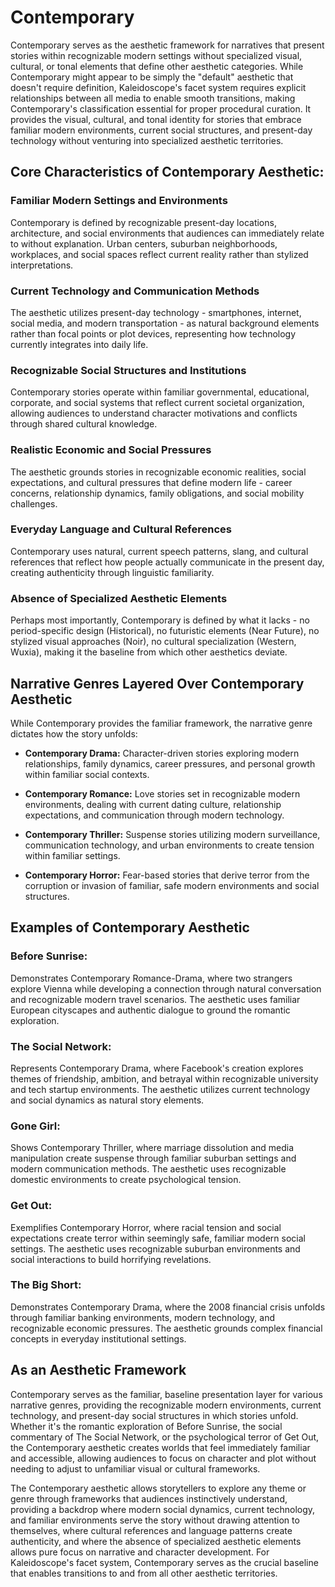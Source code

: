 # Contemporary

Contemporary serves as the aesthetic framework for narratives that present stories within recognizable modern settings without specialized visual, cultural, or tonal elements that define other aesthetic categories. While Contemporary might appear to be simply the "default" aesthetic that doesn't require definition, Kaleidoscope's facet system requires explicit relationships between all media to enable smooth transitions, making Contemporary's classification essential for proper procedural curation. It provides the visual, cultural, and tonal identity for stories that embrace familiar modern environments, current social structures, and present-day technology without venturing into specialized aesthetic territories.

## Core Characteristics of Contemporary Aesthetic:

### Familiar Modern Settings and Environments

Contemporary is defined by recognizable present-day locations, architecture, and social environments that audiences can immediately relate to without explanation. Urban centers, suburban neighborhoods, workplaces, and social spaces reflect current reality rather than stylized interpretations.

### Current Technology and Communication Methods

The aesthetic utilizes present-day technology - smartphones, internet, social media, and modern transportation - as natural background elements rather than focal points or plot devices, representing how technology currently integrates into daily life.

### Recognizable Social Structures and Institutions

Contemporary stories operate within familiar governmental, educational, corporate, and social systems that reflect current societal organization, allowing audiences to understand character motivations and conflicts through shared cultural knowledge.

### Realistic Economic and Social Pressures

The aesthetic grounds stories in recognizable economic realities, social expectations, and cultural pressures that define modern life - career concerns, relationship dynamics, family obligations, and social mobility challenges.

### Everyday Language and Cultural References

Contemporary uses natural, current speech patterns, slang, and cultural references that reflect how people actually communicate in the present day, creating authenticity through linguistic familiarity.

### Absence of Specialized Aesthetic Elements

Perhaps most importantly, Contemporary is defined by what it lacks - no period-specific design (Historical), no futuristic elements (Near Future), no stylized visual approaches (Noir), no cultural specialization (Western, Wuxia), making it the baseline from which other aesthetics deviate.

## Narrative Genres Layered Over Contemporary Aesthetic

While Contemporary provides the familiar framework, the narrative genre dictates how the story unfolds:

- **Contemporary Drama:** Character-driven stories exploring modern relationships, family dynamics, career pressures, and personal growth within familiar social contexts.

- **Contemporary Romance:** Love stories set in recognizable modern environments, dealing with current dating culture, relationship expectations, and communication through modern technology.

- **Contemporary Thriller:** Suspense stories utilizing modern surveillance, communication technology, and urban environments to create tension within familiar settings.

- **Contemporary Horror:** Fear-based stories that derive terror from the corruption or invasion of familiar, safe modern environments and social structures.

## Examples of Contemporary Aesthetic

### Before Sunrise:

Demonstrates Contemporary Romance-Drama, where two strangers explore Vienna while developing a connection through natural conversation and recognizable modern travel scenarios. The aesthetic uses familiar European cityscapes and authentic dialogue to ground the romantic exploration.

### The Social Network:

Represents Contemporary Drama, where Facebook's creation explores themes of friendship, ambition, and betrayal within recognizable university and tech startup environments. The aesthetic utilizes current technology and social dynamics as natural story elements.

### Gone Girl:

Shows Contemporary Thriller, where marriage dissolution and media manipulation create suspense through familiar suburban settings and modern communication methods. The aesthetic uses recognizable domestic environments to create psychological tension.

### Get Out:

Exemplifies Contemporary Horror, where racial tension and social expectations create terror within seemingly safe, familiar modern social settings. The aesthetic uses recognizable suburban environments and social interactions to build horrifying revelations.

### The Big Short:

Demonstrates Contemporary Drama, where the 2008 financial crisis unfolds through familiar banking environments, modern technology, and recognizable economic pressures. The aesthetic grounds complex financial concepts in everyday institutional settings.

## As an Aesthetic Framework

Contemporary serves as the familiar, baseline presentation layer for various narrative genres, providing the recognizable modern environments, current technology, and present-day social structures in which stories unfold. Whether it's the romantic exploration of Before Sunrise, the social commentary of The Social Network, or the psychological terror of Get Out, the Contemporary aesthetic creates worlds that feel immediately familiar and accessible, allowing audiences to focus on character and plot without needing to adjust to unfamiliar visual or cultural frameworks.

The Contemporary aesthetic allows storytellers to explore any theme or genre through frameworks that audiences instinctively understand, providing a backdrop where modern social dynamics, current technology, and familiar environments serve the story without drawing attention to themselves, where cultural references and language patterns create authenticity, and where the absence of specialized aesthetic elements allows pure focus on narrative and character development. For Kaleidoscope's facet system, Contemporary serves as the crucial baseline that enables transitions to and from all other aesthetic territories.
